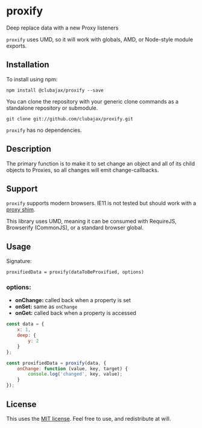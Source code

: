 # proxify

Deep replace data with a new Proxy listeners

`proxify` uses UMD, so it will work with globals, AMD, or Node-style module exports.

## Installation

To install using npm:

    npm install @clubajax/proxify --save
    
You can clone the repository with your generic clone commands as a standalone 
repository or submodule.

	git clone git://github.com/clubajax/proxify.git

`proxify` has no dependencies.

## Description

The primary function is to make it to set change an object and all of its child objects to Proxies, 
so all changes will emit change-callbacks.

## Support

`proxify` supports modern browsers. IE11 is not tested but should work with a [proxy shim](https://github.com/GoogleChrome/proxy-polyfill).

This library uses UMD, meaning it can be consumed with RequireJS, Browserify (CommonJS),
or a standard browser global.

## Usage

Signature: 

    proxifiedData = proxify(dataToBeProxified, options)

### options:

* **onChange:** called back when a property is set
* **onSet:** same as `onChange`
* **onGet:** called back when a property is accessed

```jsx harmony
const data = {
	x: 1,
	deep: {
		y: 2
	}
};

const proxifiedData = proxify(data, {
	onChange: function (value, key, target) {
		console.log('changed', key, value);
	}
});
```

## License

This uses the [MIT license](./LICENSE). Feel free to use, and redistribute at will.